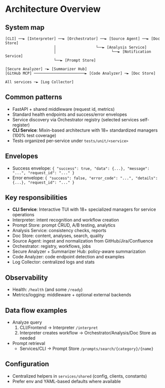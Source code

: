 # Architecture Overview

## System map
```
[CLI] ──► [Interpreter] ──► [Orchestrator] ──► [Source Agent] ──► [Doc Store]
                      │                  └──► [Analysis Service]
                      │                         └──► [Notification Service]
                      └──► [Prompt Store]

[Secure Analyzer] ─► [Summarizer Hub]
[GitHub MCP] ───────────────────────► [Code Analyzer] ─► [Doc Store]

All services ─► [Log Collector]
```

## Common patterns
- FastAPI + shared middleware (request id, metrics)
- Standard health endpoints and success/error envelopes
- Service discovery via Orchestrator registry (selected services self-register)
- **CLI Service**: Mixin-based architecture with 18+ standardized managers (100% test coverage)
- Tests organized per-service under `tests/unit/<service>`

## Envelopes
- Success envelope: `{ "success": true, "data": {...}, "message": "...", "request_id": "..." }`
- Error envelope: `{ "success": false, "error_code": "...", "details": {...}, "request_id": "..." }`

## Key responsibilities
- **CLI Service**: Interactive TUI with 18+ specialized managers for service operations
- Interpreter: intent recognition and workflow creation
- Prompt Store: prompt CRUD, A/B testing, analytics
- Analysis Service: consistency checks, reports
- Doc Store: content, analyses, search, quality
- Source Agent: ingest and normalization from GitHub/Jira/Confluence
- Orchestrator: registry, workflows, jobs
- Secure Analyzer + Summarizer Hub: policy-aware summarization
- Code Analyzer: code endpoint detection and examples
- Log Collector: centralized logs and stats

## Observability
- Health: `/health` (and some `/ready`)
- Metrics/logging: middleware + optional external backends

## Data flow examples
- Analyze query
  1) CLI/Frontend → Interpreter `/interpret`
  2) Interpreter creates workflow → Orchestrator/Analysis/Doc Store as needed
- Prompt retrieval
  - Services/CLI → Prompt Store `/prompts/search/{category}/{name}`

## Configuration
- Centralized helpers in `services/shared` (config, clients, constants)
- Prefer env and YAML-based defaults where available
